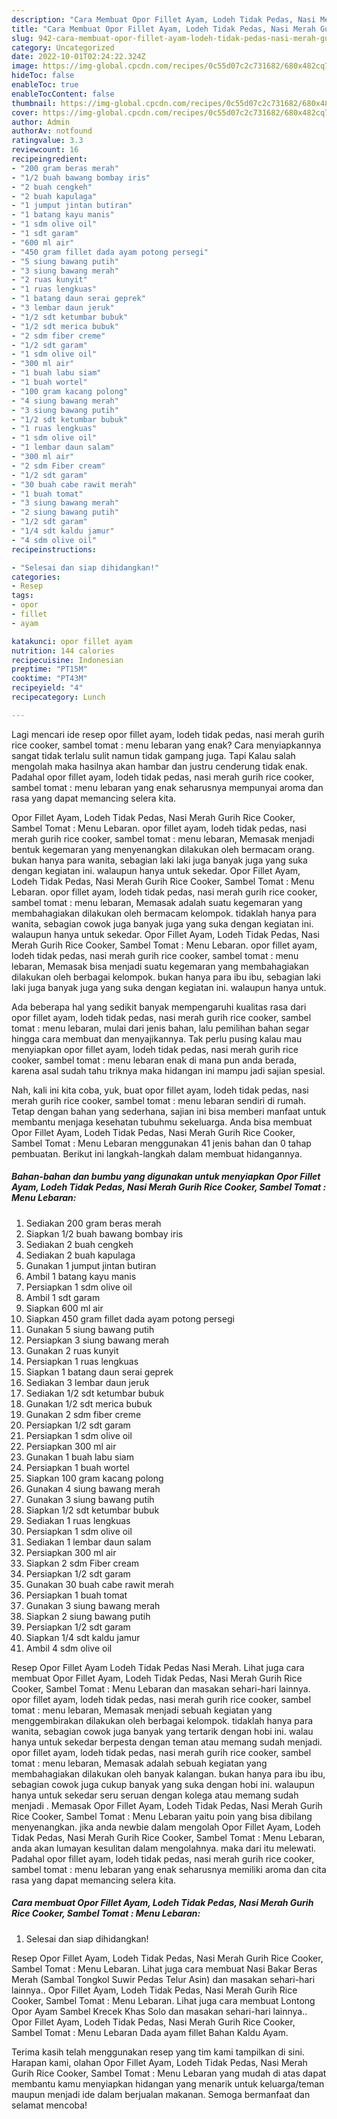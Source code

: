 ```yaml
---
description: "Cara Membuat Opor Fillet Ayam, Lodeh Tidak Pedas, Nasi Merah Gurih Rice Cooker, Sambel Tomat : Menu Lebaran{ yang Bisa Manjain Lidah,  Menu Buat lebaran"
title: "Cara Membuat Opor Fillet Ayam, Lodeh Tidak Pedas, Nasi Merah Gurih Rice Cooker, Sambel Tomat : Menu Lebaran{ yang Bisa Manjain Lidah,  Menu Buat lebaran"
slug: 942-cara-membuat-opor-fillet-ayam-lodeh-tidak-pedas-nasi-merah-gurih-rice-cooker-sambel-tomat-menu-lebaran-yang-bisa-manjain-lidah-menu-buat-lebaran
category: Uncategorized
date: 2022-10-01T02:24:22.324Z
image: https://img-global.cpcdn.com/recipes/0c55d07c2c731682/680x482cq70/opor-fillet-ayam-lodeh-tidak-pedas-nasi-merah-gurih-rice-cooker-sambel-tomat-menu-lebaran-foto-resep-utama.jpg
hideToc: false
enableToc: true
enableTocContent: false
thumbnail: https://img-global.cpcdn.com/recipes/0c55d07c2c731682/680x482cq70/opor-fillet-ayam-lodeh-tidak-pedas-nasi-merah-gurih-rice-cooker-sambel-tomat-menu-lebaran-foto-resep-utama.jpg
cover: https://img-global.cpcdn.com/recipes/0c55d07c2c731682/680x482cq70/opor-fillet-ayam-lodeh-tidak-pedas-nasi-merah-gurih-rice-cooker-sambel-tomat-menu-lebaran-foto-resep-utama.jpg
author: Admin
authorAv: notfound
ratingvalue: 3.3
reviewcount: 16
recipeingredient:
- "200 gram beras merah"
- "1/2 buah bawang bombay iris"
- "2 buah cengkeh"
- "2 buah kapulaga"
- "1 jumput jintan butiran"
- "1 batang kayu manis"
- "1 sdm olive oil"
- "1 sdt garam"
- "600 ml air"
- "450 gram fillet dada ayam potong persegi"
- "5 siung bawang putih"
- "3 siung bawang merah"
- "2 ruas kunyit"
- "1 ruas lengkuas"
- "1 batang daun serai geprek"
- "3 lembar daun jeruk"
- "1/2 sdt ketumbar bubuk"
- "1/2 sdt merica bubuk"
- "2 sdm fiber creme"
- "1/2 sdt garam"
- "1 sdm olive oil"
- "300 ml air"
- "1 buah labu siam"
- "1 buah wortel"
- "100 gram kacang polong"
- "4 siung bawang merah"
- "3 siung bawang putih"
- "1/2 sdt ketumbar bubuk"
- "1 ruas lengkuas"
- "1 sdm olive oil"
- "1 lembar daun salam"
- "300 ml air"
- "2 sdm Fiber cream"
- "1/2 sdt garam"
- "30 buah cabe rawit merah"
- "1 buah tomat"
- "3 siung bawang merah"
- "2 siung bawang putih"
- "1/2 sdt garam"
- "1/4 sdt kaldu jamur"
- "4 sdm olive oil"
recipeinstructions:

- "Selesai dan siap dihidangkan!"
categories:
- Resep
tags:
- opor
- fillet
- ayam

katakunci: opor fillet ayam 
nutrition: 144 calories
recipecuisine: Indonesian
preptime: "PT15M"
cooktime: "PT43M"
recipeyield: "4"
recipecategory: Lunch

---
```



Lagi mencari ide resep opor fillet ayam, lodeh tidak pedas, nasi merah gurih rice cooker, sambel tomat : menu lebaran yang enak? Cara menyiapkannya sangat tidak terlalu sulit namun tidak gampang juga. Tapi Kalau salah mengolah maka hasilnya akan hambar dan justru cenderung tidak enak. Padahal opor fillet ayam, lodeh tidak pedas, nasi merah gurih rice cooker, sambel tomat : menu lebaran yang enak seharusnya mempunyai aroma dan rasa yang dapat memancing selera kita.


Opor Fillet Ayam, Lodeh Tidak Pedas, Nasi Merah Gurih Rice Cooker, Sambel Tomat : Menu Lebaran. opor fillet ayam, lodeh tidak pedas, nasi merah gurih rice cooker, sambel tomat : menu lebaran, Memasak menjadi bentuk kegemaran yang menyenangkan dilakukan oleh bermacam orang. bukan hanya para wanita, sebagian laki laki juga banyak juga yang suka dengan kegiatan ini. walaupun hanya untuk sekedar. Opor Fillet Ayam, Lodeh Tidak Pedas, Nasi Merah Gurih Rice Cooker, Sambel Tomat : Menu Lebaran. opor fillet ayam, lodeh tidak pedas, nasi merah gurih rice cooker, sambel tomat : menu lebaran, Memasak adalah suatu kegemaran yang membahagiakan dilakukan oleh bermacam kelompok. tidaklah hanya para wanita, sebagian cowok juga banyak juga yang suka dengan kegiatan ini. walaupun hanya untuk sekedar. Opor Fillet Ayam, Lodeh Tidak Pedas, Nasi Merah Gurih Rice Cooker, Sambel Tomat : Menu Lebaran. opor fillet ayam, lodeh tidak pedas, nasi merah gurih rice cooker, sambel tomat : menu lebaran, Memasak bisa menjadi suatu kegemaran yang membahagiakan dilakukan oleh berbagai kelompok. bukan hanya para ibu ibu, sebagian laki laki juga banyak juga yang suka dengan kegiatan ini. walaupun hanya untuk.

Ada beberapa hal yang sedikit banyak mempengaruhi kualitas rasa dari opor fillet ayam, lodeh tidak pedas, nasi merah gurih rice cooker, sambel tomat : menu lebaran, mulai dari jenis bahan, lalu pemilihan bahan segar hingga cara membuat dan menyajikannya. Tak perlu pusing kalau mau menyiapkan opor fillet ayam, lodeh tidak pedas, nasi merah gurih rice cooker, sambel tomat : menu lebaran enak di mana pun anda berada, karena asal sudah tahu triknya maka hidangan ini mampu jadi sajian spesial.


Nah, kali ini kita coba, yuk, buat opor fillet ayam, lodeh tidak pedas, nasi merah gurih rice cooker, sambel tomat : menu lebaran sendiri di rumah. Tetap dengan bahan yang sederhana, sajian ini bisa memberi manfaat untuk membantu menjaga kesehatan tubuhmu sekeluarga. Anda bisa membuat Opor Fillet Ayam, Lodeh Tidak Pedas, Nasi Merah Gurih Rice Cooker, Sambel Tomat : Menu Lebaran menggunakan 41 jenis bahan dan 0 tahap pembuatan. Berikut ini langkah-langkah dalam membuat hidangannya.

<!--inarticleads1-->

##### Bahan-bahan dan bumbu yang digunakan untuk menyiapkan Opor Fillet Ayam, Lodeh Tidak Pedas, Nasi Merah Gurih Rice Cooker, Sambel Tomat : Menu Lebaran:

1. Sediakan 200 gram beras merah
1. Siapkan 1/2 buah bawang bombay iris
1. Sediakan 2 buah cengkeh
1. Sediakan 2 buah kapulaga
1. Gunakan 1 jumput jintan butiran
1. Ambil 1 batang kayu manis
1. Persiapkan 1 sdm olive oil
1. Ambil 1 sdt garam
1. Siapkan 600 ml air
1. Siapkan 450 gram fillet dada ayam potong persegi
1. Gunakan 5 siung bawang putih
1. Persiapkan 3 siung bawang merah
1. Gunakan 2 ruas kunyit
1. Persiapkan 1 ruas lengkuas
1. Siapkan 1 batang daun serai geprek
1. Sediakan 3 lembar daun jeruk
1. Sediakan 1/2 sdt ketumbar bubuk
1. Gunakan 1/2 sdt merica bubuk
1. Gunakan 2 sdm fiber creme
1. Persiapkan 1/2 sdt garam
1. Persiapkan 1 sdm olive oil
1. Persiapkan 300 ml air
1. Gunakan 1 buah labu siam
1. Persiapkan 1 buah wortel
1. Siapkan 100 gram kacang polong
1. Gunakan 4 siung bawang merah
1. Gunakan 3 siung bawang putih
1. Siapkan 1/2 sdt ketumbar bubuk
1. Sediakan 1 ruas lengkuas
1. Persiapkan 1 sdm olive oil
1. Sediakan 1 lembar daun salam
1. Persiapkan 300 ml air
1. Siapkan 2 sdm Fiber cream
1. Persiapkan 1/2 sdt garam
1. Gunakan 30 buah cabe rawit merah
1. Persiapkan 1 buah tomat
1. Gunakan 3 siung bawang merah
1. Siapkan 2 siung bawang putih
1. Persiapkan 1/2 sdt garam
1. Siapkan 1/4 sdt kaldu jamur
1. Ambil 4 sdm olive oil


Resep Opor Fillet Ayam Lodeh Tidak Pedas Nasi Merah. Lihat juga cara membuat Opor Fillet Ayam, Lodeh Tidak Pedas, Nasi Merah Gurih Rice Cooker, Sambel Tomat : Menu Lebaran dan masakan sehari-hari lainnya. opor fillet ayam, lodeh tidak pedas, nasi merah gurih rice cooker, sambel tomat : menu lebaran, Memasak menjadi sebuah kegiatan yang menggembirakan dilakukan oleh berbagai kelompok. tidaklah hanya para wanita, sebagian cowok juga banyak yang tertarik dengan hobi ini. walau hanya untuk sekedar berpesta dengan teman atau memang sudah menjadi. opor fillet ayam, lodeh tidak pedas, nasi merah gurih rice cooker, sambel tomat : menu lebaran, Memasak adalah sebuah kegiatan yang membahagiakan dilakukan oleh banyak kalangan. bukan hanya para ibu ibu, sebagian cowok juga cukup banyak yang suka dengan hobi ini. walaupun hanya untuk sekedar seru seruan dengan kolega atau memang sudah menjadi . Memasak Opor Fillet Ayam, Lodeh Tidak Pedas, Nasi Merah Gurih Rice Cooker, Sambel Tomat : Menu Lebaran yaitu poin yang bisa dibilang menyenangkan. jika anda newbie dalam mengolah Opor Fillet Ayam, Lodeh Tidak Pedas, Nasi Merah Gurih Rice Cooker, Sambel Tomat : Menu Lebaran, anda akan lumayan kesulitan dalam mengolahnya. maka dari itu melewati. Padahal opor fillet ayam, lodeh tidak pedas, nasi merah gurih rice cooker, sambel tomat : menu lebaran yang enak seharusnya memiliki aroma dan cita rasa yang dapat memancing selera kita. 

<!--inarticleads2-->

##### Cara membuat Opor Fillet Ayam, Lodeh Tidak Pedas, Nasi Merah Gurih Rice Cooker, Sambel Tomat : Menu Lebaran:


1. Selesai dan siap dihidangkan!

Resep Opor Fillet Ayam, Lodeh Tidak Pedas, Nasi Merah Gurih Rice Cooker, Sambel Tomat : Menu Lebaran. Lihat juga cara membuat Nasi Bakar Beras Merah (Sambal Tongkol Suwir Pedas Telur Asin) dan masakan sehari-hari lainnya.. Opor Fillet Ayam, Lodeh Tidak Pedas, Nasi Merah Gurih Rice Cooker, Sambel Tomat : Menu Lebaran. Lihat juga cara membuat Lontong Opor Ayam Sambel Krecek Khas Solo dan masakan sehari-hari lainnya.. Opor Fillet Ayam, Lodeh Tidak Pedas, Nasi Merah Gurih Rice Cooker, Sambel Tomat : Menu Lebaran Dada ayam fillet Bahan Kaldu Ayam. 

Terima kasih telah menggunakan resep yang tim kami tampilkan di sini. Harapan kami, olahan Opor Fillet Ayam, Lodeh Tidak Pedas, Nasi Merah Gurih Rice Cooker, Sambel Tomat : Menu Lebaran yang mudah di atas dapat membantu kamu menyiapkan hidangan yang menarik untuk keluarga/teman maupun menjadi ide dalam berjualan makanan. Semoga bermanfaat dan selamat mencoba!
